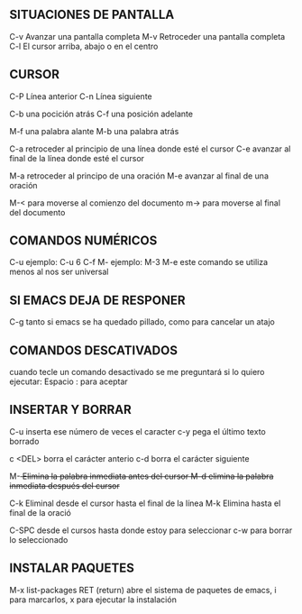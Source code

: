 ## SITUACIONES DE PANTALLA
C-v Avanzar una pantalla completa
M-v Retroceder una pantalla completa
C-l El cursor arriba, abajo o en el centro

## CURSOR
C-P Línea anterior
C-n Línea siguiente

C-b una pocición atrás
C-f una posición adelante

M-f una palabra alante
M-b una palabra atrás

C-a retroceder al principio de una línea donde esté el cursor
C-e avanzar al final de la línea donde esté el cursor

M-a retroceder al principo de una oración
M-e avanzar al final de una oración

M-< para moverse al comienzo del documento
m-> para moverse al final del documento

## COMANDOS NUMÉRICOS
C-u <entero> <comando> ejemplo: C-u 6 C-f
M-<entero> <comando> ejemplo: M-3 M-e este comando se utiliza menos al nos ser universal

## SI EMACS DEJA DE RESPONER

C-g tanto si emacs se ha quedado pillado, como para cancelar un atajo

## COMANDOS DESCATIVADOS

cuando tecle un comando desactivado se me preguntará si lo quiero ejecutar:
Espacio : para aceptar

## INSERTAR Y BORRAR
C-u <entero> <caracter> inserta ese número de veces el caracter 
c\-y pega el último texto borrado

c \<DEL> borra el carácter anterio
c\-d borra el carácter siguiente

M-<DEL> Elimina la palabra inmediata antes del cursor
M-d elimina la palabra inmediata después del cursor

C-k Eliminal desde el cursor hasta el final de la línea
M\-k Elimina hasta el final de la oració

C-SPC desde el cursos hasta donde estoy para seleccionar
c\-w para borrar lo seleccionado

## INSTALAR PAQUETES 
M-x list-packages RET (return) abre el sistema de paquetes de emacs, i para marcarlos, x para ejecutar la instalación

